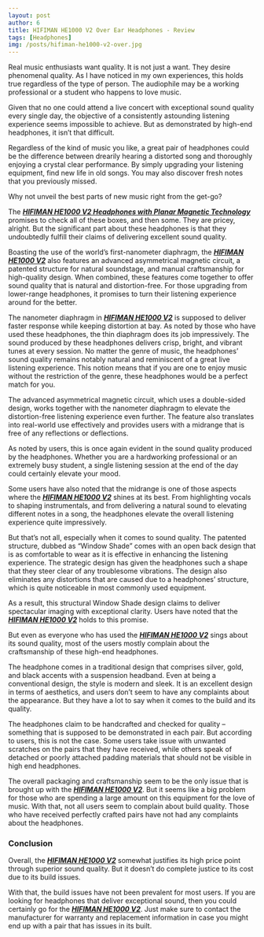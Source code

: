 ```yaml
---
layout: post
author: 6
title: HIFIMAN HE1000 V2 Over Ear Headphones - Review
tags: [Headphones]
img: /posts/hifiman-he1000-v2-over.jpg
---
```


Real music enthusiasts want quality. It is not just a want. They desire phenomenal quality. As I have noticed in my own experiences, this holds true regardless of the type of person. The audiophile may be a working professional or a student who happens to love music.
 
Given that no one could attend a live concert with exceptional sound quality every single day, the objective of a consistently astounding listening experience seems impossible to achieve. But as demonstrated by high-end headphones, it isn’t that difficult.
 
Regardless of the kind of music you like, a great pair of headphones could be the difference between drearily hearing a distorted song and thoroughly enjoying a crystal clear performance. By simply upgrading your listening equipment,  find new life in old songs. You may also discover fresh notes that you previously missed.

Why not unveil the best parts of new music right from the get-go?   
 
The [***HIFIMAN HE1000 V2 Headphones with Planar Magnetic Technology***](https://www.amazon.com/HIFIMAN-HE1000-V2-Magnetic-Headphone/dp/B01I50644C/ref=sr_1_13&tag=reviewhuntr-20) promises to check all of these boxes, and then some. They are pricey, alright. But the significant part about these headphones is that they undoubtedly fulfill their claims of delivering excellent sound quality.
 
Boasting the use of the world’s first-nanometer diaphragm, the [***HIFIMAN HE1000 V2***](https://www.amazon.com/HIFIMAN-HE1000-V2-Magnetic-Headphone/dp/B01I50644C/ref=sr_1_13&tag=reviewhuntr-20) also features an advanced asymmetrical magnetic circuit, a patented structure for natural soundstage, and manual craftsmanship for high-quality design. When combined, these features come together to offer sound quality that is natural and distortion-free. For those upgrading from lower-range headphones, it promises to turn their listening experience around for the better.
 
The nanometer diaphragm in [***HIFIMAN HE1000 V2***](https://www.amazon.com/HIFIMAN-HE1000-V2-Magnetic-Headphone/dp/B01I50644C/ref=sr_1_13&tag=reviewhuntr-20) is supposed to deliver faster response while keeping distortion at bay. As noted by those who have used these headphones, the thin diaphragm does its job impressively. The sound produced by these headphones delivers crisp, bright, and vibrant tunes at every session. No matter the genre of music, the headphones’ sound quality remains notably natural and reminiscent of a great live listening experience. This notion means that if you are one to enjoy music without the restriction of the genre, these headphones would be a perfect match for you.
 
The advanced asymmetrical magnetic circuit, which uses a double-sided design, works together with the nanometer diaphragm to elevate the distortion-free listening experience even further. The feature also translates into real-world use effectively and provides users with a midrange that is free of any reflections or deflections.

As noted by users, this is once again evident in the sound quality produced by the headphones. Whether you are a hardworking professional or an extremely busy student, a single listening session at the end of the day could certainly elevate your mood.
 
Some users have also noted that the midrange is one of those aspects where the [***HIFIMAN HE1000 V2***](https://www.amazon.com/HIFIMAN-HE1000-V2-Magnetic-Headphone/dp/B01I50644C/ref=sr_1_13&tag=reviewhuntr-20) shines at its best. From highlighting vocals to shaping instrumentals, and from delivering a natural sound to elevating different notes in a song, the headphones elevate the overall listening experience quite impressively.
 
But that’s not all, especially when it comes to sound quality. The patented structure, dubbed as “Window Shade” comes with an open back design that is as comfortable to wear as it is effective in enhancing the listening experience. The strategic design has given the headphones such a shape that they steer clear of any troublesome vibrations. The design also eliminates any distortions that are caused due to a headphones’ structure, which is quite noticeable in most commonly used equipment.
 
As a result, this structural Window Shade design claims to deliver spectacular imaging with exceptional clarity. Users have noted that the [***HIFIMAN HE1000 V2***](https://www.amazon.com/HIFIMAN-HE1000-V2-Magnetic-Headphone/dp/B01I50644C/ref=sr_1_13&tag=reviewhuntr-20) holds to this promise.
 
But even as everyone who has used the [***HIFIMAN HE1000 V2***](https://www.amazon.com/HIFIMAN-HE1000-V2-Magnetic-Headphone/dp/B01I50644C/ref=sr_1_13&tag=reviewhuntr-20) sings about its sound quality, most of the users mostly complain about the craftsmanship of these high-end headphones.
 
The headphone comes in a traditional design that comprises silver, gold, and black accents with a suspension headband. Even at being a conventional design, the style is modern and sleek. It is an excellent design in terms of aesthetics, and users don’t seem to have any complaints about the appearance. But they have a lot to say when it comes to the build and its quality.
 
The headphones claim to be handcrafted and checked for quality – something that is supposed to be demonstrated in each pair. But according to users, this is not the case. Some users take issue with unwanted scratches on the pairs that they have received, while others speak of detached or poorly attached padding materials that should not be visible in high end headphones.
 
The overall packaging and craftsmanship seem to be the only issue that is brought up with the [***HIFIMAN HE1000 V2***](https://www.amazon.com/HIFIMAN-HE1000-V2-Magnetic-Headphone/dp/B01I50644C/ref=sr_1_13&tag=reviewhuntr-20). But it seems like a big problem for those who are spending a large amount on this equipment for the love of music. With that, not all users seem to complain about build quality. Those who have received perfectly crafted pairs have not had any complaints about the headphones.
 
### Conclusion

Overall, the [***HIFIMAN HE1000 V2***](https://www.amazon.com/HIFIMAN-HE1000-V2-Magnetic-Headphone/dp/B01I50644C/ref=sr_1_13&tag=reviewhuntr-20) somewhat justifies its high price point through superior sound quality. But it doesn’t do complete justice to its cost due to its build issues.
 
With that, the build issues have not been prevalent for most users. If you are looking for headphones that deliver exceptional sound, then you could certainly go for the [***HIFIMAN HE1000 V2***](https://www.amazon.com/HIFIMAN-HE1000-V2-Magnetic-Headphone/dp/B01I50644C/ref=sr_1_13&tag=reviewhuntr-20). Just make sure to contact the manufacturer for warranty and replacement information in case you might end up with a pair that has issues in its built.
